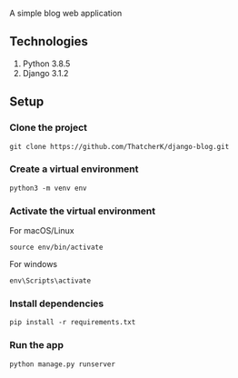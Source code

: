 A simple blog web application


## Technologies

1. Python 3.8.5
2. Django 3.1.2


## Setup 

### Clone the project

`git clone https://github.com/ThatcherK/django-blog.git`

### Create a virtual environment 

`python3 -m venv env`

### Activate the virtual environment
 
For macOS/Linux

`source env/bin/activate`

For windows

`env\Scripts\activate`

### Install dependencies

`pip install -r requirements.txt`


### Run the app 

`python manage.py runserver`
